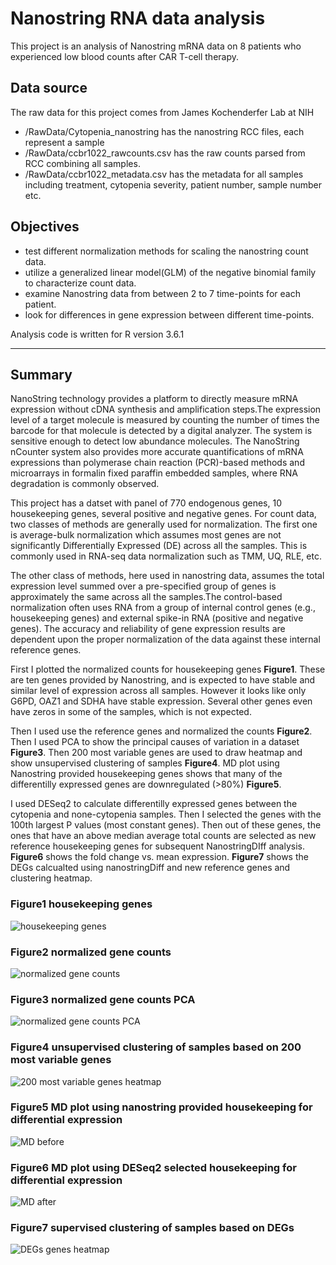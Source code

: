 Nanostring RNA data analysis
=======================

This project is an analysis of Nanostring mRNA data on 8 patients who experienced low blood counts after CAR T-cell therapy.


Data source
-----------

The raw data for this project comes from James Kochenderfer Lab at NIH
- /RawData/Cytopenia_nanostring has the nanostring RCC files, each represent a sample
- /RawData/ccbr1022_rawcounts.csv has the raw counts parsed from RCC combining all samples.
- /RawData/ccbr1022_metadata.csv has the metadata for all samples including treatment, cytopenia severity, patient number, sample number etc. 


Objectives
--------

- test different normalization methods for scaling the nanostring count data.
- utilize a generalized linear model(GLM) of the negative binomial family to characterize count data.
- examine Nanostring data from between 2 to 7 time-points for each patient.
- look for differences in gene expression between different time-points.


Analysis code is written for R version 3.6.1

---

Summary
--------

NanoString technology provides a platform to directly measure mRNA expression without cDNA synthesis and amplification steps.The expression level of a target molecule is measured by counting the number of times the barcode for that molecule is detected by a digital analyzer. The system is sensitive enough to detect low abundance molecules. The NanoString nCounter system also provides more accurate quantifications of mRNA expressions than polymerase chain reaction (PCR)-based methods and microarrays in formalin fixed paraffin embedded samples, where RNA degradation is commonly observed. 

This project has a datset with panel of 770 endogenous genes, 10 housekeeping genes, several positive and negative genes. For count data, two classes of methods are generally used for normalization. The first one is average-bulk normalization which assumes most genes are not significantly Differentially Expressed (DE) across all the samples. This is commonly used in RNA-seq data normalization such as TMM, UQ, RLE, etc. 

The other class of methods, here used in nanostring data, assumes the total expression level summed over a pre-specified group of genes is approximately the same across all the samples.The control-based normalization often uses RNA from a group of internal control genes (e.g., housekeeping genes) and external spike-in RNA (positive and negative genes). The accuracy and reliability of gene expression results are dependent upon the proper normalization of the data against these internal reference genes.

First I plotted the normalized counts for housekeeping genes **Figure1**. These are ten genes provided by Nanostring, and is expected to have stable and similar level of expression across all samples. However it looks like only G6PD, OAZ1 and SDHA have stable expression. Several other genes even have zeros in some of the samples, which is not expected. 

Then I used use the reference genes and normalized the counts **Figure2**. Then I used PCA to show the principal causes of variation in a dataset **Figure3**. Then 200 most variable genes are used to draw heatmap and show unsupervised clustering of samples **Figure4**. MD plot using Nanostring provided housekeeping genes shows that many of the differentilly expressed genes are downregulated (>80%) **Figure5**. 

I used DESeq2 to calculate differentilly expressed genes between the cytopenia and none-cytopenia samples. Then I selected the genes with the 100th largest P values (most constant genes). Then out of these genes, the ones that have an above median average total counts are selected as new reference housekeeping genes for subsequent NanostringDIff analysis. **Figure6** shows the fold change vs. mean expression. **Figure7** shows the DEGs calcualted using nanostringDiff and new reference genes and clustering heatmap.

### Figure1 housekeeping genes
![housekeeping genes](https://github.com/da-yin/ccbr1022-nanostring/blob/master/Analysis/Results/housekeeping_normalized.png)

### Figure2 normalized gene counts
![normalized gene counts](https://github.com/da-yin/ccbr1022-nanostring/blob/master/Analysis/Results/normalizedCounts.png)

### Figure3 normalized gene counts PCA
![normalized gene counts PCA](https://github.com/da-yin/ccbr1022-nanostring/blob/master/Analysis/Results/PCA_normalized_batchCorr.png)

### Figure4 unsupervised clustering of samples based on 200 most variable genes
![200 most variable genes heatmap](https://github.com/da-yin/ccbr1022-nanostring/blob/master/Analysis/Results/Heatmap_normalized_batchcor.png)

### Figure5 MD plot using nanostring provided housekeeping for differential expression
![MD before](https://github.com/da-yin/ccbr1022-nanostring/blob/master/Analysis/Results/MDplot_before.png)

### Figure6 MD plot using DESeq2 selected housekeeping for differential expression
![MD after](https://github.com/da-yin/ccbr1022-nanostring/blob/master/Analysis/Results/MDplot_after.png)

### Figure7 supervised clustering of samples based on DEGs
![DEGs genes heatmap](https://github.com/da-yin/ccbr1022-nanostring/blob/master/Analysis/Results/DEGheatmap_supervised.png)





